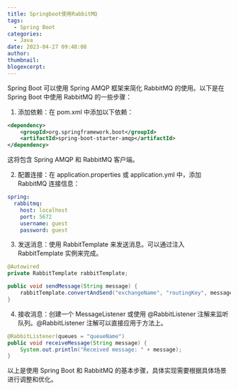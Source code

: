 ```yaml
---
title: Springboot使用RabbitMQ
tags:
  - Spring Boot
categories:
  - Java
date: 2023-04-27 09:48:08
author:
thumbnail:
blogexcerpt:
---
```

Spring Boot 可以使用 Spring AMQP 框架来简化 RabbitMQ 的使用。以下是在 Spring Boot 中使用 RabbitMQ 的一些步骤：

1. 添加依赖：在 pom.xml 中添加以下依赖：

```xml
<dependency>
    <groupId>org.springframework.boot</groupId>
    <artifactId>spring-boot-starter-amqp</artifactId>
</dependency>
```

这将包含 Spring AMQP 和 RabbitMQ 客户端。

2. 配置连接：在 application.properties 或 application.yml 中，添加 RabbitMQ 连接信息：

```yaml
spring:
  rabbitmq:
    host: localhost
    port: 5672
    username: guest
    password: guest
```

3. 发送消息：使用 RabbitTemplate 来发送消息。可以通过注入 RabbitTemplate 实例来完成。

```java
@Autowired
private RabbitTemplate rabbitTemplate;

public void sendMessage(String message) {
    rabbitTemplate.convertAndSend("exchangeName", "routingKey", message);
}
```

4. 接收消息：创建一个 MessageListener 或使用 @RabbitListener 注解来监听队列。@RabbitListener 注解可以直接应用于方法上。

```java
@RabbitListener(queues = "queueName")
public void receiveMessage(String message) {
    System.out.println("Received message: " + message);
}
```

以上是使用 Spring Boot 和 RabbitMQ 的基本步骤，具体实现需要根据具体场景进行调整和优化。
